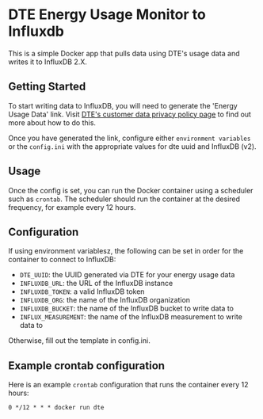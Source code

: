# DTE Energy Usage Monitor to Influxdb

This is a simple Docker app that pulls data using DTE's usage data and writes it to InfluxDB 2.X.

## Getting Started

To start writing data to InfluxDB, you will need to generate the 'Energy Usage Data' link. Visit [DTE's customer data privacy policy page](https://www.dteenergy.com/us/en/quicklinks/customer-data-privacy-policy.html) to find out more about how to do this.

Once you have generated the link, configure either `environment variables` or the `config.ini` with the appropriate values for dte uuid and InfluxDB (v2).

## Usage

Once the config is set, you can run the Docker container using a scheduler such as `crontab`. The scheduler should run the container at the desired frequency, for example every 12 hours.

## Configuration

If using environment variablesz, the following can be set in order for the container to connect to InfluxDB:

- `DTE_UUID`: the UUID generated via DTE for your energy usage data
- `INFLUXDB_URL`: the URL of the InfluxDB instance
- `INFLUXDB_TOKEN`: a valid InfluxDB token
- `INFLUXDB_ORG`: the name of the InfluxDB organization
- `INFLUXDB_BUCKET`: the name of the InfluxDB bucket to write data to
- `INFLUX_MEASUREMENT`: the name of the InfluxDB measurement to write data to

Otherwise, fill out the template in config.ini.

## Example crontab configuration

Here is an example `crontab` configuration that runs the container every 12 hours:
```
0 */12 * * * docker run dte
```